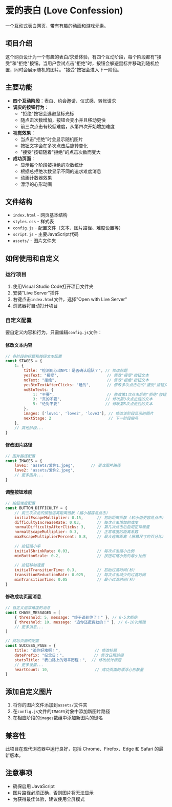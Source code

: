 # 爱的表白 (Love Confession)

一个互动式表白网页，带有有趣的动画和游戏元素。

## 项目介绍

这个网页设计为一个有趣的表白/求爱体验，有四个互动阶段，每个阶段都有"接受"和"拒绝"按钮。当用户尝试点击"拒绝"时，按钮会躲避鼠标并移动到随机位置，同时会展示随机的图片。"接受"按钮会进入下一阶段。

## 主要功能

- **四个互动阶段**：表白、约会邀请、仪式感、转账请求
- **调皮的按钮行为**：
  - "拒绝"按钮会逃避鼠标光标
  - 随点击次数增加，按钮会变小并且移动更快
  - 前三次点击有较低难度，从第四次开始增加难度
- **视觉效果**：
  - 当点击"拒绝"时会显示随机图片
  - 按钮文字会在多次点击后旋转变化
  - "接受"按钮随着"拒绝"的点击次数而变大
- **成功页面**：
  - 显示每个阶段被拒绝的次数统计
  - 根据总拒绝次数显示不同的追求难度消息
  - 动画计数器效果
  - 漂浮的心形动画

## 文件结构

- `index.html` - 网页基本结构
- `styles.css` - 样式表
- `config.js` - 配置文件（文本、图片路径、难度设置等）
- `script.js` - 主要JavaScript代码
- `assets/` - 图片文件夹

## 如何使用和自定义

### 运行项目

1. 使用Visual Studio Code打开项目文件夹
2. 安装"Live Server"插件
3. 右键点击`index.html`文件，选择"Open with Live Server"
4. 浏览器将自动打开项目

### 自定义配置

要自定义内容和行为，只需编辑`config.js`文件：

#### 修改文本内容

```javascript
// 各阶段的标题和按钮文本配置
const STAGES = {
    1: {
        title: "检测到心动NPC！是否确认组队？", // 修改标题
        yesText: "接受",                     // 修改"接受"按钮文本
        noText: "拒绝",                      // 修改"拒绝"按钮文本
        yesBtnTextAfterClicks: "是的",       // 修改多次点击后的"接受"按钮文本
        noBtnTexts: {
            1: "不要",                       // 修改第1次点击后的"拒绝"按钮文本
            3: "真的不要",                   // 修改第3次点击后的文本
            5: "绝对不要"                    // 修改第5次点击后的文本
        },
        images: ['love1', 'love2', 'love3'], // 修改该阶段显示的图片
        nextStage: 2                         // 下一阶段编号
    },
    // 其他阶段...
}
```

#### 修改图片路径

```javascript
// 图片路径配置
const IMAGES = {
    love1: 'assets/爱你1.jpeg',       // 更改图片路径
    love2: 'assets/爱你2.jpeg',
    // 更多图片...
}
```

#### 调整按钮难度

```javascript
// 按钮难度配置
const BUTTON_DIFFICULTY = {
    // 前三次点击的按钮逃离距离倍数 (越小越容易点击)
    initialEscapeMultiplier: 0.15,      // 初始距离系数 (较小值更容易点击)
    difficultyIncreaseRate: 0.03,       // 每次点击增加的难度
    normalDifficultyAfterClicks: 3,     // 第几次点击后启用正常难度
    normalEscapeMultiplier: 0.3,        // 正常难度的距离系数
    maxEscapeMultiplierPercent: 0.8,    // 最大逃离距离 (屏幕尺寸的百分比)
    
    // 按钮缩小率
    initialShrinkRate: 0.03,            // 每次点击缩小比例
    minButtonScale: 0.2,                // 按钮可缩小到的最小比例
    
    // 按钮移动速度
    initialTransitionTime: 0.3,         // 初始过渡时间(秒)
    transitionReductionRate: 0.025,     // 每次点击减少的过渡时间
    minTransitionTime: 0.05             // 最小过渡时间(秒)
}
```

#### 修改成功页面消息

```javascript
// 自定义追求难度的消息
const CHASE_MESSAGES = [
    { threshold: 5, message: "终于追到你了！" }, // 0-5次拒绝
    { threshold: 10, message: "追你还挺费劲的！" }, // 6-10次拒绝
    // 更多消息...
]

// 成功页面的配置
const SUCCESS_PAGE = {
    title: "追你好难啊！",               // 修改标题
    datePrefix: "纪念日：",             // 修改日期前缀
    statsTitle: "表白路上的艰辛历程：",  // 修改统计标题
    // 更多设置...
    heartCount: 10,                    // 成功页面的漂浮心形数量
}
```

## 添加自定义图片

1. 将你的图片文件添加到`assets/`文件夹
2. 在`config.js`文件的`IMAGES`对象中添加新图片路径
3. 在相应阶段的`images`数组中添加新图片的键名

## 兼容性

此项目在现代浏览器中运行良好，包括 Chrome、Firefox、Edge 和 Safari 的最新版本。

## 注意事项

- 确保启用 JavaScript
- 图片路径必须正确，否则图片将无法显示
- 为获得最佳体验，建议使用全屏模式 
